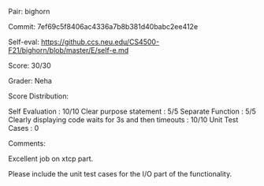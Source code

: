 Pair: bighorn

Commit: 7ef69c5f8406ac4336a7b8b381d40babc2ee412e

Self-eval: https://github.ccs.neu.edu/CS4500-F21/bighorn/blob/master/E/self-e.md

Score: 30/30

Grader: Neha

Score Distribution:

Self Evaluation : 10/10
Clear purpose statement : 5/5
Separate Function : 5/5
Clearly displaying code waits for 3s and then timeouts : 10/10
Unit Test Cases : 0

Comments:

Excellent job on xtcp part.

Please include the unit test cases for the I/O part of the functionality.



